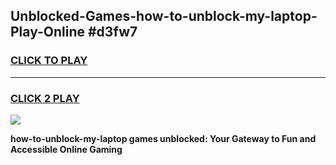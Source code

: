 
## Unblocked-Games-how-to-unblock-my-laptop-Play-Online #d3fw7
<h3>
<a href="https://news.freeplayer.one?title=how-to-unblock-my-laptop&ref=3">CLICK TO PLAY</a></h3>
<hr>

<h3>
<a href="https://news.freeplayer.one?title=how-to-unblock-my-laptop&ref=3">CLICK 2 PLAY</a>
  
</h3>

<a href="https://news.freeplayer.one?title=how-to-unblock-my-laptop&ref=3"><img src="https://clearcache.store/games.png"></a>


**how-to-unblock-my-laptop games unblocked: Your Gateway to Fun and Accessible Online Gaming**

